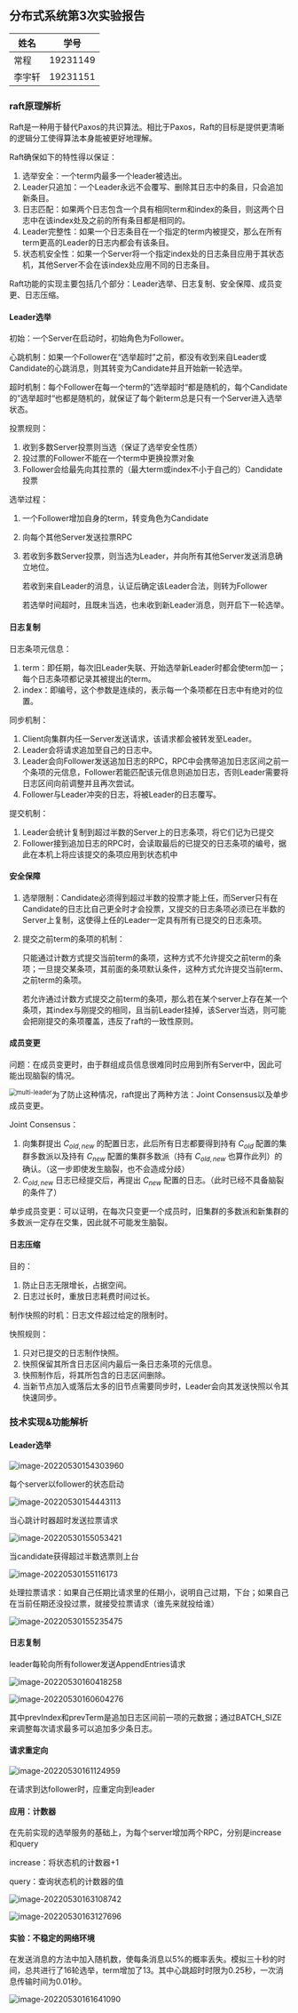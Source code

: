 ## 分布式系统第3次实验报告

| 姓名   | 学号     |
| ------ | -------- |
| 常程   | 19231149 |
| 李宇轩 | 19231151 |

### raft原理解析
Raft是一种用于替代Paxos的共识算法。相比于Paxos，Raft的目标是提供更清晰的逻辑分工使得算法本身能被更好地理解。

Raft确保如下的特性得以保证：

1. 选举安全：一个term内最多一个leader被选出。
2. Leader只追加：一个Leader永远不会覆写、删除其日志中的条目，只会追加新条目。
3. 日志匹配：如果两个日志包含一个具有相同term和index的条目，则这两个日志中在该index处及之前的所有条目都是相同的。
4. Leader完整性：如果一个日志条目在一个指定的term内被提交，那么在所有term更高的Leader的日志内都会有该条目。
5. 状态机安全性：如果一个Server将一个指定index处的日志条目应用于其状态机，其他Server不会在该index处应用不同的日志条目。

Raft功能的实现主要包括几个部分：Leader选举、日志复制、安全保障、成员变更、日志压缩。

#### Leader选举

初始：一个Server在启动时，初始角色为Follower。

心跳机制：如果一个Follower在“选举超时”之前，都没有收到来自Leader或Candidate的心跳消息，则其转变为Candidate并且开始新一轮选举。

超时机制：每个Follower在每一个term的”选举超时“都是随机的，每个Candidate的”选举超时“也都是随机的，就保证了每个新term总是只有一个Server进入选举状态。

投票规则：

1. 收到多数Server投票则当选（保证了选举安全性质）
2. 投过票的Follower不能在一个term中更换投票对象
3. Follower会给最先向其拉票的（最大term或index不小于自己的）Candidate投票

选举过程：

1. 一个Follower增加自身的term，转变角色为Candidate

2. 向每个其他Server发送拉票RPC

3. 若收到多数Server投票，则当选为Leader，并向所有其他Server发送消息确立地位。

	若收到来自Leader的消息，认证后确定该Leader合法，则转为Follower

	若选举时间超时，且既未当选，也未收到新Leader消息，则开启下一轮选举。

#### 日志复制

日志条项元信息：

1. term：即任期，每次旧Leader失联、开始选举新Leader时都会使term加一；每个日志条项都记录其被提出的term。
2. index：即编号，这个参数是连续的，表示每一个条项都在日志中有绝对的位置。

同步机制：

1. Client向集群内任一Server发送请求，该请求都会被转发至Leader。
2. Leader会将请求追加至自己的日志中。
3. Leader会向Follower发送追加日志的RPC，RPC中会携带追加日志区间之前一个条项的元信息，Follower若能匹配该元信息则追加日志，否则Leader需要将日志区间向前调整并且再次尝试。
4. Follower与Leader冲突的日志，将被Leader的日志覆写。

提交机制：

1. Leader会统计复制到超过半数的Server上的日志条项，将它们记为已提交
2. Follower接到追加日志的RPC时，会读取最后的已提交的日志条项的编号，据此在本机上将应该提交的条项应用到状态机中

#### 安全保障

1. 选举限制：Candidate必须得到超过半数的投票才能上任，而Server只有在Candidate的日志比自己更全时才会投票，又提交的日志条项必须已在半数的Server上复制，这使得上任的Leader一定具有所有已提交的日志条项。

2. 提交之前term的条项的机制：

	只能通过计数方式提交当前term的条项，这种方式不允许提交之前term的条项；一旦提交某条项，其前面的条项默认条件，这种方式允许提交当前term、之前term的条项。

	若允许通过计数方式提交之前term的条项，那么若在某个server上存在某一个条项，其index与刚提交的相同，且当前Leader挂掉，该Server当选，则可能会把刚提交的条项覆盖，违反了raft的一致性原则。

#### 成员变更

问题：在成员变更时，由于群组成员信息很难同时应用到所有Server中，因此可能出现脑裂的情况。

<img src="https://cdn.inlighting.org/blog/2022-02-21-5kRMTZ.png!slim" alt="multi-leader" style="zoom:80%;float:left" />

为了防止这种情况，raft提出了两种方法：Joint Consensus以及单步成员变更。

Joint Consensus：

1. 向集群提出 $C_{old,new}$ 的配置日志，此后所有日志都要得到持有 $C_{old}$ 配置的集群多数派以及持有 $C_{new}$ 配置的集群多数派（持有 $C_{old,new}$ 也算作此列）的确认。（这一步即使发生脑裂，也不会造成分歧）
2. $C_{old,new}$ 日志已经提交后，再提出 $C_{new}$ 配置的日志。（此时已经不具备脑裂的条件了）

单步成员变更：可以证明，在每次只变更一个成员时，旧集群的多数派和新集群的多数派一定存在交集，因此就不可能发生脑裂。

#### 日志压缩

目的：

1. 防止日志无限增长，占据空间。
2. 日志过长时，重放日志耗费时间过长。

制作快照的时机：日志文件超过给定的限制时。

快照规则：

1. 只对已提交的日志制作快照。
2. 快照保留其所含日志区间内最后一条日志条项的元信息。
3. 快照制作后，将其所包含的日志区间删除。
4. 当新节点加入或落后太多的旧节点需要同步时，Leader会向其发送快照以令其快速同步。

### 技术实现&功能解析

#### Leader选举

![image-20220530154303960](C:\Users\Pc\AppData\Roaming\Typora\typora-user-images\image-20220530154303960.png)

每个server以follower的状态启动

![image-20220530154443113](C:\Users\Pc\AppData\Roaming\Typora\typora-user-images\image-20220530154443113.png)

当心跳计时器超时发送拉票请求

![image-20220530155053421](C:\Users\Pc\AppData\Roaming\Typora\typora-user-images\image-20220530155053421.png)

当candidate获得超过半数选票则上台

![image-20220530155116173](C:\Users\Pc\AppData\Roaming\Typora\typora-user-images\image-20220530155116173.png)

处理拉票请求：如果自己任期比请求里的任期小，说明自己过期，下台；如果自己在当前任期还没投过票，就接受拉票请求（谁先来就投给谁）

![image-20220530155235475](C:\Users\Pc\AppData\Roaming\Typora\typora-user-images\image-20220530155235475.png)

#### 日志复制

leader每轮向所有follower发送AppendEntries请求

![image-20220530160418258](C:\Users\Pc\AppData\Roaming\Typora\typora-user-images\image-20220530160418258.png)

![image-20220530160604276](C:\Users\Pc\AppData\Roaming\Typora\typora-user-images\image-20220530160604276.png)

其中prevIndex和prevTerm是追加日志区间前一项的元数据；通过BATCH_SIZE来调整每次请求最多可以追加多少条日志。

#### 请求重定向

![image-20220530161124959](C:\Users\Pc\AppData\Roaming\Typora\typora-user-images\image-20220530161124959.png)

在请求到达follower时，应重定向到leader

#### 应用：计数器

在先前实现的选举服务的基础上，为每个server增加两个RPC，分别是increase和query

increase：将状态机的计数器+1

query：查询状态机的计数器的值

![image-20220530163108742](C:\Users\Pc\AppData\Roaming\Typora\typora-user-images\image-20220530163108742.png)

![image-20220530163127696](C:\Users\Pc\AppData\Roaming\Typora\typora-user-images\image-20220530163127696.png)

#### 实验：不稳定的网络环境

在发送消息的方法中加入随机数，使每条消息以5%的概率丢失。模拟三十秒的时间，总共进行了16轮选举，term增加了13。其中心跳超时时限为0.25秒，一次消息传输时间为0.01秒。

![image-20220530161641090](C:\Users\Pc\AppData\Roaming\Typora\typora-user-images\image-20220530161641090.png)

